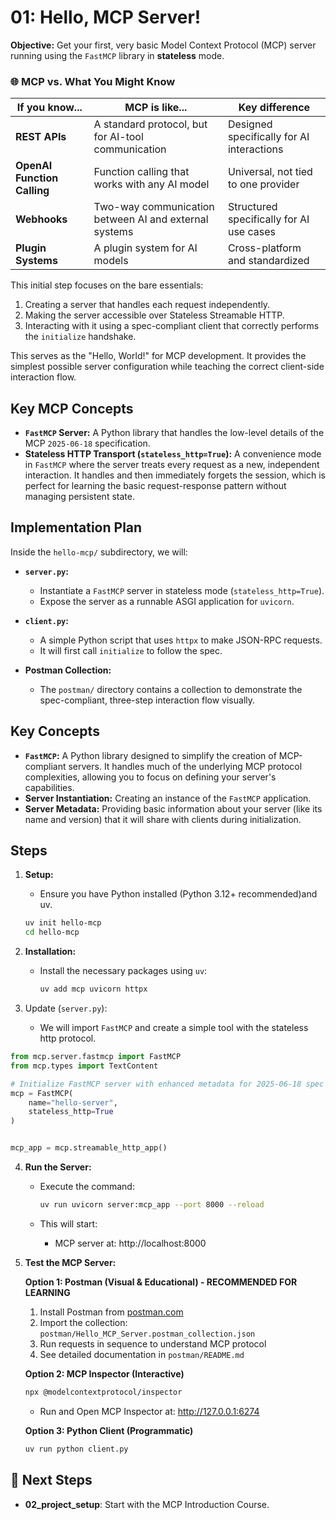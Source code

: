 # 01: Hello, MCP Server!

**Objective:** Get your first, very basic Model Context Protocol (MCP) server running using the `FastMCP` library in **stateless** mode.

### 🌐 MCP vs. What You Might Know

| **If you know...** | **MCP is like...** | **Key difference** |
|-------------------|-------------------|-------------------|
| **REST APIs** | A standard protocol, but for AI-tool communication | Designed specifically for AI interactions |
| **OpenAI Function Calling** | Function calling that works with any AI model | Universal, not tied to one provider |
| **Webhooks** | Two-way communication between AI and external systems | Structured specifically for AI use cases |
| **Plugin Systems** | A plugin system for AI models | Cross-platform and standardized |

This initial step focuses on the bare essentials:
1.  Creating a server that handles each request independently.
2.  Making the server accessible over Stateless Streamable HTTP.
3.  Interacting with it using a spec-compliant client that correctly performs the `initialize` handshake.

This serves as the "Hello, World!" for MCP development. It provides the simplest possible server configuration while teaching the correct client-side interaction flow.

## Key MCP Concepts

-   **`FastMCP` Server:** A Python library that handles the low-level details of the MCP `2025-06-18` specification.
-   **Stateless HTTP Transport (`stateless_http=True`):** A convenience mode in `FastMCP` where the server treats every request as a new, independent interaction. It handles and then immediately forgets the session, which is perfect for learning the basic request-response pattern without managing persistent state.

## Implementation Plan

Inside the `hello-mcp/` subdirectory, we will:

-   **`server.py`:**
    -   Instantiate a `FastMCP` server in stateless mode (`stateless_http=True`).
    -   Expose the server as a runnable ASGI application for `uvicorn`.

-   **`client.py`:**
    -   A simple Python script that uses `httpx` to make JSON-RPC requests.
    -   It will first call `initialize` to follow the spec.

-   **Postman Collection:**
    -   The `postman/` directory contains a collection to demonstrate the spec-compliant, three-step interaction flow visually.

## Key Concepts

- **`FastMCP`:** A Python library designed to simplify the creation of MCP-compliant servers. It handles much of the underlying MCP protocol complexities, allowing you to focus on defining your server's capabilities.
- **Server Instantiation:** Creating an instance of the `FastMCP` application.
- **Server Metadata:** Providing basic information about your server (like its name and version) that it will share with clients during initialization.

## Steps

1.  **Setup:**

    - Ensure you have Python installed (Python 3.12+ recommended)and uv.

    ```bash
    uv init hello-mcp
    cd hello-mcp
    ```

2.  **Installation:**

    - Install the necessary packages using `uv`:

      ```bash
      uv add mcp uvicorn httpx
      ```

3.  Update (`server.py`):

    - We will import `FastMCP` and create a simple tool with the stateless http protocol.

```python
from mcp.server.fastmcp import FastMCP
from mcp.types import TextContent

# Initialize FastMCP server with enhanced metadata for 2025-06-18 spec
mcp = FastMCP(
    name="hello-server",
    stateless_http=True
)


mcp_app = mcp.streamable_http_app()
```

4.  **Run the Server:**

    - Execute the command:

      ```bash
      uv run uvicorn server:mcp_app --port 8000 --reload
      ```

    - This will start:
      - MCP server at: http://localhost:8000
      

5.  **Test the MCP Server:**

    **Option 1: Postman (Visual & Educational) - RECOMMENDED FOR LEARNING**
    1. Install Postman from [postman.com](https://www.postman.com/downloads/)
    2. Import the collection: `postman/Hello_MCP_Server.postman_collection.json`
    3. Run requests in sequence to understand MCP protocol
    4. See detailed documentation in `postman/README.md`

    **Option 2: MCP Inspector (Interactive)**
    ```bash
    npx @modelcontextprotocol/inspector
    ```
    - Run and Open MCP Inspector at: http://127.0.0.1:6274

    
    **Option 3: Python Client (Programmatic)**
    ```bash
    uv run python client.py
    ```

## 🔗 Next Steps

- **02_project_setup**: Start with the MCP Introduction Course.

